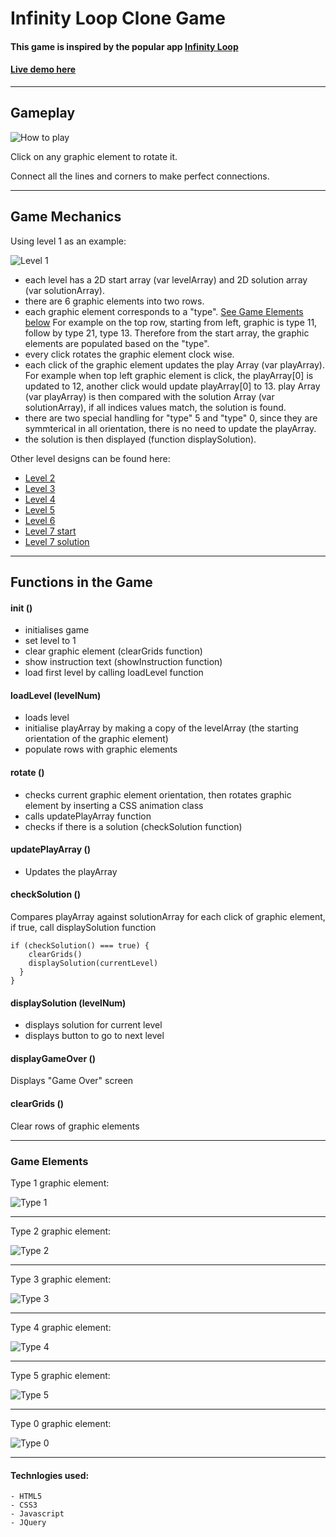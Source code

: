 # Infinity Loop Clone Game

#### This game is inspired by the popular app [Infinity Loop](https://play.google.com/store/apps/details?id=com.balysv.loop&hl=en)

#### [Live demo here](https://wdi-sg.github.io/wdi-project-1-johnacs/)

---
## Gameplay
![How to play](https://github.com/wdi-sg/wdi-project-1-johnacs/raw/master/assets/readme/instruction01.png)

Click on any graphic element to rotate it.

Connect all the lines and corners to make perfect connections.

---


## Game Mechanics

Using level 1 as an example:

![Level 1](https://github.com/wdi-sg/wdi-project-1-johnacs/raw/master/assets/readme/level1.jpg)


* each level has a 2D start array (var levelArray) and 2D solution array (var solutionArray).
* there are 6 graphic elements into two rows.
* each graphic element corresponds to a "type".
[See Game Elements below](#game-elements)
For example on the top row, starting from left, graphic is type 11, follow by type 21, type 13.
Therefore from the start array, the graphic elements are populated based on the "type".
* every click rotates the graphic element clock wise.
* each click of the graphic element updates the play Array (var playArray). For example when top left graphic element is click, the playArray[0] is updated to 12, another click would update playArray[0] to 13. play Array (var playArray) is then compared with the solution Array (var solutionArray), if all indices values match, the solution is found.
* there are two special handling for "type" 5 and "type" 0, since they are symmterical in all orientation, there is no need to update the playArray.
* the solution is then displayed (function displaySolution).

Other level designs can be found here:
* [Level 2](https://github.com/wdi-sg/wdi-project-1-johnacs/raw/master/assets/readme/level2.jpg)
* [Level 3](https://github.com/wdi-sg/wdi-project-1-johnacs/raw/master/assets/readme/level3.jpg)
* [Level 4](https://github.com/wdi-sg/wdi-project-1-johnacs/raw/master/assets/readme/level4.jpg)
* [Level 5](https://github.com/wdi-sg/wdi-project-1-johnacs/raw/master/assets/readme/level5.jpg)
* [Level 6](https://github.com/wdi-sg/wdi-project-1-johnacs/raw/master/assets/readme/level6.jpg)
* [Level 7 start](https://github.com/wdi-sg/wdi-project-1-johnacs/raw/master/assets/readme/level7-start.jpg)
* [Level 7 solution](https://github.com/wdi-sg/wdi-project-1-johnacs/raw/master/assets/readme/level7-solution.jpg)
---

## Functions in the Game


#### init ()
* initialises game
* set level to 1
* clear graphic element (clearGrids function)
* show instruction text (showInstruction function)
* load first level by calling loadLevel function

#### loadLevel (levelNum)
* loads level
* initialise playArray by making a copy of the levelArray (the starting orientation of the graphic element)
* populate rows with graphic elements

#### rotate ()
* checks current graphic element orientation, then rotates graphic element by inserting a CSS animation class
* calls updatePlayArray function
* checks if there is a solution (checkSolution function)

#### updatePlayArray ()
* Updates the playArray

#### checkSolution ()
Compares playArray against solutionArray for each click of graphic element, if true, call displaySolution function
```
if (checkSolution() === true) {
    clearGrids()
    displaySolution(currentLevel)
  }
}
```
#### displaySolution (levelNum)
* displays solution for current level
* displays button to go to next level

#### displayGameOver ()
Displays "Game Over" screen

#### clearGrids ()
Clear rows of graphic elements

---
### Game Elements
Type 1 graphic element:

![Type 1](https://github.com/wdi-sg/wdi-project-1-johnacs/raw/master/assets/readme/type1.jpg)

---
Type 2 graphic element:

![Type 2](https://github.com/wdi-sg/wdi-project-1-johnacs/raw/master/assets/readme/type2.jpg)

---
Type 3 graphic element:

![Type 3](https://github.com/wdi-sg/wdi-project-1-johnacs/raw/master/assets/readme/type3.jpg)

---
Type 4 graphic element:

![Type 4](https://github.com/wdi-sg/wdi-project-1-johnacs/raw/master/assets/readme/type4.jpg)

---
Type 5 graphic element:

![Type 5](https://github.com/wdi-sg/wdi-project-1-johnacs/raw/master/assets/readme/type5.jpg)

---
Type 0 graphic element:

![Type 0](https://github.com/wdi-sg/wdi-project-1-johnacs/raw/master/assets/readme/type0.jpg)

---

#### Technlogies used:
```
- HTML5
- CSS3
- Javascript
- JQuery
```
